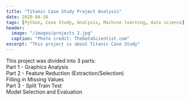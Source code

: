 ```yaml
---
title: "Titanic Case Study Project Analysis"
date: 2020-04-30
tags: [Python, Case Study, Analysis, Machine learning, data science]
header:
  image: "/images/projects 2.jpg"
  caption: "Photo credit: TheDataScientist.com"
excerpt: "This project is about Titanic Case Study"
---
```


This project was divided into 3 parts:   
  Part 1 - Graphics Analysis  
  Part 2 - Feature Reduction (Extraction/Selection)  
           Filling in Missing Values  
  Part 3 - Split Train Test  
           Model Selection and Evaluation  
